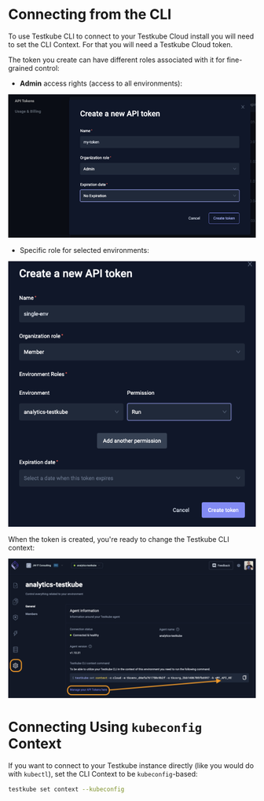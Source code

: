 # Connecting from the CLI

To use Testkube CLI to connect to your Testkube Cloud install you will need to set the CLI Context. For that you will need a Testkube Cloud token.

The token you create can have different roles associated with it for fine-grained control:

* **Admin** access rights (access to all environments):

![Admin Token](../../img/admin-token.png)

* Specific role for selected environments:

![Roles for Token](../../img/roles-for-token.png)


When the token is created, you're ready to change the Testkube CLI context: 

![Setting Context](../../img/setting-context.png)



# Connecting Using `kubeconfig` Context

If you want to connect to your Testkube instance directly (like you would do with `kubectl`), set the CLI Context to be `kubeconfig`-based: 

```sh 
testkube set context --kubeconfig
```


